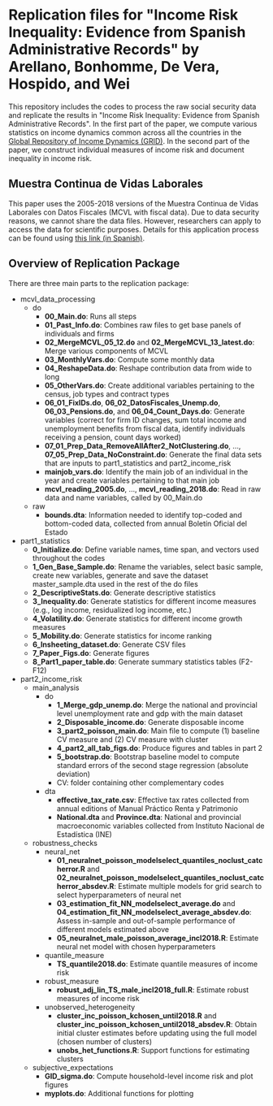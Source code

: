 # Replication files for "Income Risk Inequality: Evidence from Spanish Administrative Records" by Arellano, Bonhomme, De Vera, Hospido, and Wei

This repository includes the codes to process the raw social security data and replicate the results in "Income Risk Inequality: Evidence from Spanish Administrative Records". In the first part of the paper, we compute various statistics on income dynamics common across all the countries in the [Global Repository of Income Dynamics (GRID)](https://mebdi.org/global-repository-income-dynamics). In the second part of the paper, we construct individual measures of income risk and document inequality in income risk. 

## Muestra Continua de Vidas Laborales

This paper uses the 2005-2018 versions of the Muestra Continua de Vidas Laborales con Datos Fiscales (MCVL with fiscal data). Due to data security reasons, we cannot share the data files. However, researchers can apply to access the data for scientific purposes. Details for this application process can be found using [this link (in Spanish)](https://www.seg-social.es/wps/portal/wss/internet/EstadisticasPresupuestosEstudios/Estadisticas/EST211).

## Overview of Replication Package

There are three main parts to the replication package:
- mcvl_data_processing
  - do
    - **00_Main.do**: Runs all steps 
    - **01_Past_Info.do**: Combines raw files to get base panels of individuals and firms
    - **02_MergeMCVL_05_12.do** and **02_MergeMCVL_13_latest.do**: Merge various components of MCVL
    - **03_MonthlyVars.do**: Compute some monthly data
    - **04_ReshapeData.do**: Reshape contribution data from wide to long
    - **05_OtherVars.do**: Create additional variables pertaining to the census, job types and contract types
    - **06_01_FixIDs.do**, **06_02_DatosFiscales_Unemp.do**, **06_03_Pensions.do**, and **06_04_Count_Days.do**: Generate variables (correct for firm ID changes, sum total income and unemployment benefits from fiscal data, identify individuals receiving a pension, count days worked)
    - **07_01_Prep_Data_RemoveAllAfter2_NotClustering.do**, …, **07_05_Prep_Data_NoConstraint.do**: Generate the final data sets that are inputs to part1_statistics and part2_income_risk
    - **mainjob_vars.do**: Identify the main job of an individual in the year and create variables pertaining to that main job
    - **mcvl_reading_2005.do**, …, **mcvl_reading_2018.do**: Read in raw data and name variables, called by 00_Main.do
  - raw 
    - **bounds.dta**: Information needed to identify top-coded and bottom-coded data, collected from annual Boletín Oficial del Estado
- part1_statistics
  - **0_Initialize.do**: Define variable names, time span, and vectors used throughout the codes 
  - **1_Gen_Base_Sample.do**: Rename the variables, select basic sample, create new variables, generate and save the dataset master_sample.dta used in the rest of the do files 
  - **2_DescriptiveStats.do**: Generate descriptive statistics 
  - **3_Inequality.do**: Generate statistics for different income measures (e.g., log income, residualized log income, etc.) 
  - **4_Volatility.do**: Generate statistics for different income growth measures 
  - **5_Mobility.do**: Generate statistics for income ranking
  - **6_Insheeting_dataset.do**: Generate CSV files 
  - **7_Paper_Figs.do**: Generate figures 
  - **8_Part1_paper_table.do**: Generate summary statistics tables (F2-F12)
- part2_income_risk
  - main_analysis
    - do
	  - **1_Merge_gdp_unemp.do**: Merge the national and provincial level unemployment rate and gdp with the main dataset
	  - **2_Disposable_income.do**: Generate disposable income
	  - **3_part2_poisson_main.do**: Main file to compute (1) baseline CV measure and (2) CV measure with cluster
	  - **4_part2_all_tab_figs.do**: Produce figures and tables in part 2
	  - **5_bootstrap.do**: Bootstrap baseline model to compute standard errors of the second stage regression (absolute deviation)
	  - CV: folder containing other complementary codes
	- dta
	  - **effective_tax_rate.csv**: Effective tax rates collected from annual editions of Manual Práctico Renta y Patrimonio
	  - **National.dta** and **Province.dta**: National and provincial macroeconomic variables collected from Instituto Nacional de Estadística (INE)
  - robustness_checks
    - neural_net
	  - **01_neuralnet_poisson_modelselect_quantiles_noclust_catcherror.R** and **02_neuralnet_poisson_modelselect_quantiles_noclust_catcherror_absdev.R**: Estimate multiple models for grid search to select hyperparameters of neural net
	  - **03_estimation_fit_NN_modelselect_average.do** and **04_estimation_fit_NN_modelselect_average_absdev.do**: Assess in-sample and out-of-sample performance of different models estimated above
	  - **05_neuralnet_male_poisson_average_incl2018.R**: Estimate neural net model with chosen hyperparameters
	- quantile_measure
	  - **TS_quantile2018.do**: Estimate quantile measures of income risk
	- robust_measure
	  - **robust_adj_lin_TS_male_incl2018_full.R**: Estimate robust measures of income risk
	- unobserved_heterogeneity
	  - **cluster_inc_poisson_kchosen_until2018.R** and **cluster_inc_poisson_kchosen_until2018_absdev.R**: Obtain initial cluster estimates before updating using the full model (chosen number of clusters)
	  - **unobs_het_functions.R**: Support functions for estimating clusters 
  - subjective_expectations
    - **GID_sigma.do**: Compute household-level income risk and plot figures
	- **myplots.do**: Additional functions for plotting
